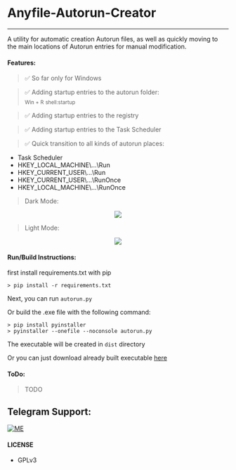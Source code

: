 # Anyfile-Autorun-Creator
---

A utility for automatic creation Autorun files, as well as quickly moving to the main locations of Autorun entries for manual modification.


#### Features:
> ✅ So far only for Windows

> ✅ Adding startup entries to the autorun folder:  
<sub>Win + R</sub> <sub>shell:startup</sub>

> ✅ Adding startup entries to the registry

> ✅ Adding startup entries to the Task Scheduler

> ✅ Quick transition to all kinds of autorun places:
 - Task Scheduler
 - HKEY_LOCAL_MACHINE\\...\\Run
 - HKEY_CURRENT_USER\\...\\Run
 - HKEY_CURRENT_USER\\...\\RunOnce
 - HKEY_LOCAL_MACHINE\\...\\RunOnce

>Dark Mode:
<p align="center">
<img src="https://telegra.ph/file/c5743d5ec7a37a491aca7.png">
</p>

>Light Mode:
<p align="center">
<img src="https://telegra.ph/file/d46a01d590a2ea2d140f2.png">
</p>


#### Run/Build Instructions:
first install requirements.txt with pip  
```
> pip install -r requirements.txt
```


Next, you can run `autorun.py`

Or build the .exe file with the following command:
```
> pip install pyinstaller 
> pyinstaller --onefile --noconsole autorun.py
```
The executable will be created in `dist` directory

Or you can just download already built executable [here](https://github.com/smyhlin/Anyfile-Autorun-Creator/releases)

#### ToDo:
> TODO


## Telegram Support:

[![ME](https://img.shields.io/badge/TG-ME-30302f?style=flat&logo=telegram)](https://t.me/s_myhlin)

#### LICENSE
- GPLv3